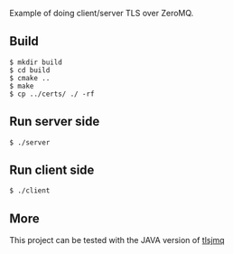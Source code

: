 Example of doing client/server TLS over ZeroMQ.


## Build
```shell
$ mkdir build
$ cd build
$ cmake ..
$ make
$ cp ../certs/ ./ -rf
```

## Run server side
```shell
$ ./server
```

## Run client side
```shell
$ ./client
```

## More
This project can be tested with the JAVA version of [tlsjmq](https://github.com/zhoupeng6d/tlsjmq)
